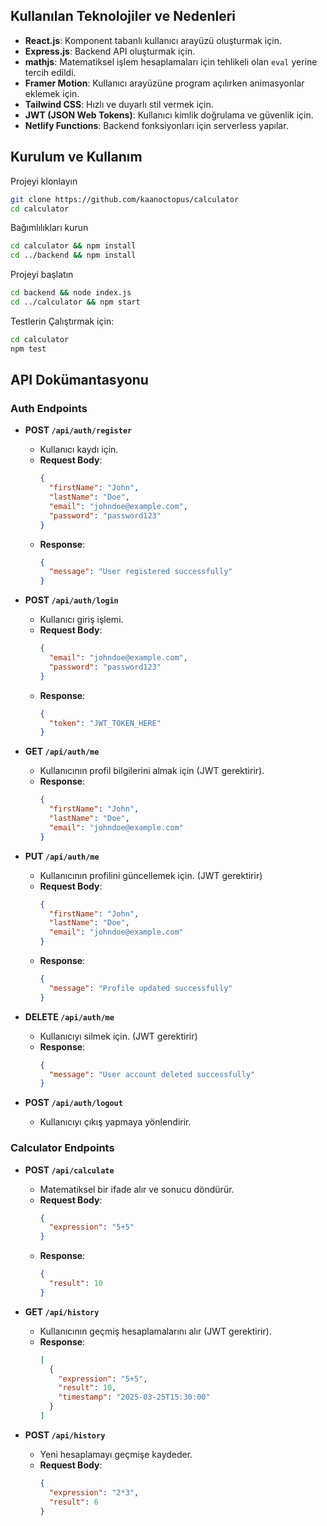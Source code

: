 ## Kullanılan Teknolojiler ve Nedenleri
- **React.js**: Komponent tabanlı kullanıcı arayüzü oluşturmak için.
- **Express.js**: Backend API oluşturmak için.
- **mathjs**: Matematiksel işlem hesaplamaları için tehlikeli olan `eval` yerine tercih edildi.
- **Framer Motion**: Kullanıcı arayüzüne program açılırken animasyonlar eklemek için.
- **Tailwind CSS**: Hızlı ve duyarlı stil vermek için.
- **JWT (JSON Web Tokens)**: Kullanıcı kimlik doğrulama ve güvenlik için.
- **Netlify Functions**: Backend fonksiyonları için serverless yapılar.

## Kurulum ve Kullanım
Projeyi klonlayın
```bash
git clone https://github.com/kaanoctopus/calculator
cd calculator
```

Bağımlılıkları kurun
```bash
cd calculator && npm install
cd ../backend && npm install
```

Projeyi başlatın
```bash
cd backend && node index.js
cd ../calculator && npm start
```

Testlerin Çalıştırmak için:
```bash
cd calculator
npm test
```

## API Dokümantasyonu

### Auth Endpoints

- **POST `/api/auth/register`**
  - Kullanıcı kaydı için.
  - **Request Body**:
    ```json
    {
      "firstName": "John",
      "lastName": "Doe",
      "email": "johndoe@example.com",
      "password": "password123"
    }
    ```
  - **Response**:
    ```json
    {
      "message": "User registered successfully"
    }
    ```

- **POST `/api/auth/login`**
  - Kullanıcı giriş işlemi.
  - **Request Body**:
    ```json
    {
      "email": "johndoe@example.com",
      "password": "password123"
    }
    ```
  - **Response**:
    ```json
    {
      "token": "JWT_TOKEN_HERE"
    }
    ```

- **GET `/api/auth/me`**
  - Kullanıcının profil bilgilerini almak için (JWT gerektirir).
  - **Response**:
    ```json
    {
      "firstName": "John",
      "lastName": "Doe",
      "email": "johndoe@example.com"
    }
    ```

- **PUT `/api/auth/me`**
  - Kullanıcının profilini güncellemek için. (JWT gerektirir)
  - **Request Body**:
    ```json
    {
      "firstName": "John",
      "lastName": "Doe",
      "email": "johndoe@example.com"
    }
    ```
  - **Response**:
    ```json
    {
      "message": "Profile updated successfully"
    }
    ```

- **DELETE `/api/auth/me`**
  - Kullanıcıyı silmek için. (JWT gerektirir)
  - **Response**:
    ```json
    {
      "message": "User account deleted successfully"
    }
    ```

- **POST `/api/auth/logout`**
  - Kullanıcıyı çıkış yapmaya yönlendirir.

### Calculator Endpoints

- **POST `/api/calculate`**
  - Matematiksel bir ifade alır ve sonucu döndürür.
  - **Request Body**:
    ```json
    {
      "expression": "5+5"
    }
    ```
  - **Response**:
    ```json
    {
      "result": 10
    }
    ```

- **GET `/api/history`**
  - Kullanıcının geçmiş hesaplamalarını alır (JWT gerektirir).
  - **Response**:
    ```json
    [
      {
        "expression": "5+5",
        "result": 10,
        "timestamp": "2025-03-25T15:30:00"
      }
    ]
    ```

- **POST `/api/history`**
  - Yeni hesaplamayı geçmişe kaydeder.
  - **Request Body**:
    ```json
    {
      "expression": "2*3",
      "result": 6
    }
    ```